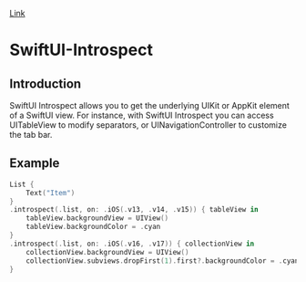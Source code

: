 [Link](https://github.com/siteline/SwiftUI-Introspect)

# SwiftUI-Introspect
## Introduction
SwiftUI Introspect allows you to get the underlying UIKit or AppKit element of a SwiftUI view.
For instance, with SwiftUI Introspect you can access UITableView to modify separators, or UINavigationController to customize the tab bar.

## Example
```swift
List {
    Text("Item")
}
.introspect(.list, on: .iOS(.v13, .v14, .v15)) { tableView in
    tableView.backgroundView = UIView()
    tableView.backgroundColor = .cyan
}
.introspect(.list, on: .iOS(.v16, .v17)) { collectionView in
    collectionView.backgroundView = UIView()
    collectionView.subviews.dropFirst(1).first?.backgroundColor = .cyan
}
```